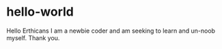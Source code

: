 # hello-world
Hello Erthicans
I am a newbie coder and am seeking to learn and 
un-noob myself. 
Thank you.
